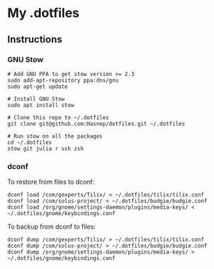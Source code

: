 # My .dotfiles

## Instructions

### GNU Stow

```shell
# Add GNU PPA to get stow version >= 2.3
sudo add-apt-repository ppa:dns/gnu
sudo apt-get update

# Install GNU Stow
sudo apt install stow

# Clone this repo to ~/.dotfiles
git clone git@github.com:Hasnep/dotfiles.git ~/.dotfiles

# Run stow on all the packages
cd ~/.dotfiles
stow git julia r ssh zsh
```

### dconf

To restore from files to dconf:

```shell
dconf load /com/gexperts/Tilix/ < ~/.dotfiles/tilix/tilix.conf
dconf load /com/solus-project/ < ~/.dotfiles/budgie/budgie.conf
dconf load /org/gnome/settings-daemon/plugins/media-keys/ < ~/.dotfiles/gnome/keybindings.conf
```

To backup from dconf to files:

```shell
dconf dump /com/gexperts/Tilix/ > ~/.dotfiles/tilix/tilix.conf
dconf dump /com/solus-project/ > ~/.dotfiles/budgie/budgie.conf
dconf dump /org/gnome/settings-daemon/plugins/media-keys/ > ~/.dotfiles/gnome/keybindings.conf 
```
